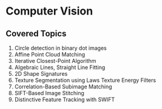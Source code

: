 # Computer Vision

## Covered Topics

1. Circle detection in binary dot images
2. Affine Point Cloud Matching
3. Iterative Closest-Point Algorithm
4. Algebraic Lines, Straight Line Fitting
5. 2D Shape Signatures
6. Texture Segmentation using Laws Texture Energy Filters
7. Correlation-Based Subimage Matching
8. SIFT-Based Image Stitching
9. Distinctive Feature Tracking with SWIFT

